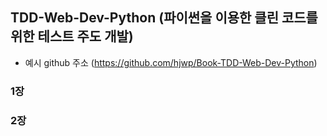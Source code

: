 ## TDD-Web-Dev-Python (파이썬을 이용한 클린 코드를 위한 테스트 주도 개발)


- 예시 github 주소 (https://github.com/hjwp/Book-TDD-Web-Dev-Python)

### 1장

### 2장

